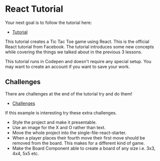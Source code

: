 # React Tutorial 

Your next goal is to follow the tutorial here: 

- [Tutorial](https://facebook.github.io/react/tutorial/tutorial.html)

This tutorial creates a Tic Tac Toe game using React. This is the official React tutorial from 
Facebook. The tutorial introduces some new concepts while covering the things we talked about 
in the previous 3 lessons. 

This tutorial runs in Codepen and doesn't require any special setup. You may want to create an 
account if you want to save your work. 

## Challenges 

There are challenges at the end of the tutorial try and do them! 

- [Challenges](https://facebook.github.io/react/tutorial/tutorial.html#wrapping-up)

If this example is interesting try these extra challenges. 

- Style the project and make it presentable. 
- Use an image for the X and O rather than text. 
- Move the whole project into the single-file-react-starter. 
- When a player places their fourth move their first move should be removed from the board. 
This makes for a different kind of game. 
- Make the Board Component able to create a board of any size i.e. 3x3, 4x4, 5x5 etc. 
